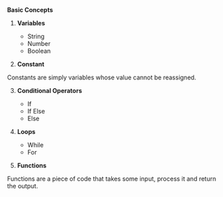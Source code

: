 **Basic Concepts**

1. **Variables**

   - String
   - Number
   - Boolean

2. **Constant**

Constants are simply variables whose value cannot be reassigned.

3. **Conditional Operators**

   - If
   - If Else
   - Else

4. **Loops**

   - While
   - For

5. **Functions**

Functions are a piece of code that takes some input, process it and return the output.
